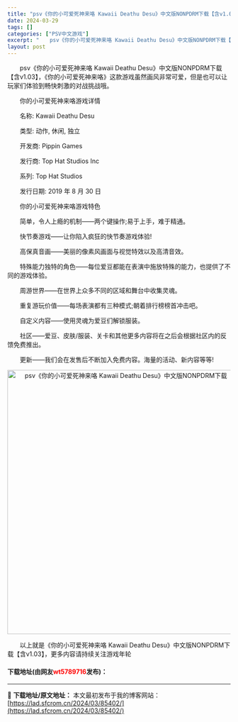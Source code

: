 ```yaml
---
title: "psv《你的小可爱死神来咯 Kawaii Deathu Desu》中文版NONPDRM下载【含v1.03】"
date: 2024-03-29
tags: []
categories: ["PSV中文游戏"]
excerpt: "　　psv《你的小可爱死神来咯 Kawaii Deathu Desu》中文版NONPDRM下载【含v1.03】，《你的小可爱死神来咯》这款游戏虽然画风非常可爱，但是也可以让玩家们体验到畅快刺激的对战挑战哦。 　　你的小可爱死神来咯游戏详情 　　名称: Kawaii Deathu Desu 　　类型:&hellip;"
layout: post
---
```


 <p>　　psv《你的小可爱死神来咯 Kawaii Deathu Desu》中文版NONPDRM下载【含v1.03】，《你的小可爱死神来咯》这款游戏虽然画风非常可爱，但是也可以让玩家们体验到畅快刺激的对战挑战哦。</p> <p>　　你的小可爱死神来咯游戏详情</p> <p>　　名称: Kawaii Deathu Desu</p> <p>　　类型: 动作, 休闲, 独立</p> <p>　　开发商: Pippin Games</p> <p>　　发行商: Top Hat Studios Inc</p> <p>　　系列: Top Hat Studios</p> <p>　　发行日期: 2019 年 8 月 30 日</p> <p>　　你的小可爱死神来咯游戏特色</p> <p>　　简单，令人上瘾的机制&mdash;&mdash;两个键操作;易于上手，难于精通。</p> <p>　　快节奏游戏&mdash;&mdash;让你陷入疯狂的快节奏游戏体验!</p> <p>　　高保真音画&mdash;&mdash;美丽的像素风画面与视觉特效以及高清音效。</p> <p>　　特殊能力独特的角色&mdash;&mdash;每位爱豆都能在表演中施放特殊的能力，也提供了不同的游戏体验。</p> <p>　　周游世界&mdash;&mdash;在世界上众多不同的区域和舞台中收集灵魂。</p> <p>　　重复游玩价值&mdash;&mdash;每场表演都有三种模式;朝着排行榜榜首冲击吧。</p> <p>　　自定义内容&mdash;&mdash;使用灵魂为爱豆们解锁服装。</p> <p>　　社区&mdash;&mdash;爱豆、皮肤/服装、关卡和其他更多内容将在之后会根据社区内的反馈免费推出。</p> <p>　　更新&mdash;&mdash;我们会在发售后不断加入免费内容。海量的活动、新内容等等!</p> <p align="center"><img align="" border="0" src="https://lad.sfcrom.cn/wp-content/uploads/2024/03/20240329_66067290ebd95.jpg" width="596" alt="psv《你的小可爱死神来咯 Kawaii Deathu Desu》中文版NONPDRM下载【含v1.03】" /></p> <p>　　以上就是《你的小可爱死神来咯 Kawaii Deathu Desu》中文版NONPDRM下载【含v1.03】，更多内容请持续关注游戏年轮</p> <p><h4>下载地址(由网友<font color="red">wt5789716</font>发布)：</h4></p> 

---
📖 **下载地址/原文地址：** 本文最初发布于我的博客网站：[https://lad.sfcrom.cn/2024/03/85402/](https://lad.sfcrom.cn/2024/03/85402/)
